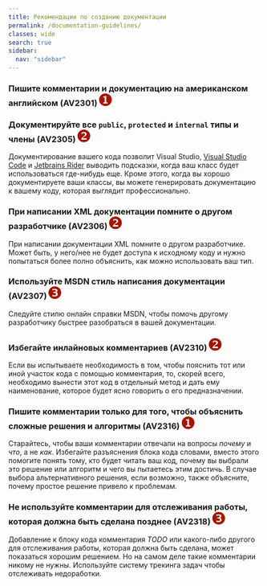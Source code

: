 ```yaml
---
title: Рекомендации по созданию документации
permalink: /documentation-guidelines/
classes: wide
search: true
sidebar:
  nav: "sidebar"
---
```


### <a name="av2301"></a> Пишите комментарии и документацию на американском английском (AV2301) ![](/assets/images/1.png)

### <a name="av2305"></a> Документируйте все `public`, `protected` и `internal` типы и члены (AV2305) ![](/assets/images/2.png)
Документирование вашего кода позволит Visual Studio, [Visual Studio Code](https://code.visualstudio.com/) и [Jetbrains Rider](https://www.jetbrains.com/rider/) выводить подсказки, когда ваш класс будет использоваться где-нибудь еще. Кроме этого, когда вы хорошо документируете ваши классы, вы можете генерировать документацию к вашему коду, которая выглядит профессионально.

### <a name="av2306"></a> При написании XML документации помните о другом разработчике (AV2306) ![](/assets/images/2.png)
При написании документации XML помните о другом разработчике. Может быть, у него/нее не будет доступа к исходному коду и нужно попытаться более полно объяснить, как можно использовать ваш тип.

### <a name="av2307"></a> Используйте MSDN стиль написания документации (AV2307) ![](/assets/images/3.png)
Следуйте стилю онлайн справки MSDN, чтобы помочь другому разработчику быстрее разобраться в вашей документации.

### <a name="av2310"></a> Избегайте инлайновых комментариев (AV2310) ![](/assets/images/2.png)
Если вы испытываете необходимость в том, чтобы пояснить тот или иной участок кода с помощью комментария, то, скорей всего, необходимо вынести этот код в отдельный метод и дать ему наименование, которое будет ясно говорить о его предназначении. 

### <a name="av2316"></a> Пишите комментарии только для того, чтобы объяснить сложные решения и алгоритмы (AV2316) ![](/assets/images/1.png)
Старайтесь, чтобы ваши комментарии отвечали на вопросы *почему* и *что*, а не *как*. Избегайте разъяснения блока кода словами, вместо этого помогите понять тому, кто будет читать ваш код, почему вы выбрали это решение или алгоритм и чего вы пытаетесь этим достичь. В случае выбора альтернативного решения, если возможно, также объясните, почему простое решение привело к проблемам.

### <a name="av2318"></a> Не используйте комментарии для отслеживания работы, которая должна быть сделана позднее (AV2318) ![](/assets/images/3.png)
Добавление к блоку кода комментария *TODO* или какого-либо другого для отслеживания работы, которая должна быть сделана, может показаться хорошим решением. Но на самом деле такие комментарии никому не нужны. Используйте систему трекинга задач чтобы отслеживать недоработки.
